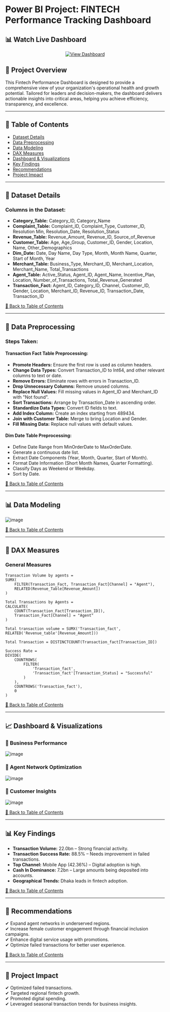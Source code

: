# Power BI Project: FINTECH Performance Tracking Dashboard

## 📊 Watch Live Dashboard  
<p align="center">
  <a href="https://app.powerbi.com/view?r=eyJrIjoiNmZjNTA5YjEtN2JmMy00NmM4LWE2ZTgtZThlNWU4ZjViMjRiIiwidCI6IjQxYjQ2M2RkLTg1ZWItNGE1NS1iYTZmLTVhMWFjYWMyYjA5YyIsImMiOjEwfQ%3D%3D" target="_blank">
    <img src="https://img.shields.io/badge/Click%20Here-Power%20BI-blue?style=for-the-badge" alt="View Dashboard">
  </a>
</p>

## 📌 Project Overview  
This Fintech Performance Dashboard is designed to provide a comprehensive view of your organization's operational health and growth potential. Tailored for leaders and decision-makers, the dashboard delivers actionable insights into critical areas, helping you achieve efficiency, transparency, and excellence.

---

## 📖 Table of Contents  
- [Dataset Details](#-dataset-details)  
- [Data Preprocessing](#-data-preprocessing)  
- [Data Modeling](#-data-modeling)  
- [DAX Measures](#-dax-measures)  
- [Dashboard & Visualizations](#-dashboard--visualizations)  
- [Key Findings](#-key-findings)  
- [Recommendations](#-recommendations)  
- [Project Impact](#-project-impact)  

---

## 📂 Dataset Details  

### Columns in the Dataset:  
- **Category_Table:** Category_ID, Category_Name  
- **Complaint_Table:** Complaint_ID, Complaint_Type, Customer_ID, Resolution Min, Resolution_Date, Resolution_Status  
- **Revenue_Table:** Revenue_Amount, Revenue_ID, Source_of_Revenue  
- **Customer_Table:** Age, Age_Group, Customer_ID, Gender, Location, Name, Other_Demographics  
- **Dim_Date:** Date, Day Name, Day Type, Month, Month Name, Quarter, Start of Month, Year  
- **Merchant_Table:** Business_Type, Merchant_ID, Merchant_Location, Merchant_Name, Total_Transactions  
- **Agent_Table:** Active_Status, Agent_ID, Agent_Name, Incentive_Plan, Location, Number_of_Transactions, Total_Revenue_Generated  
- **Transaction_Fact:** Agent_ID, Category_ID, Channel, Customer_ID, Gender, Location, Merchant_ID, Revenue_ID, Transaction_Date, Transaction_ID  

[🔼 Back to Table of Contents](#-table-of-contents)

---

## 🔄 Data Preprocessing  

### Steps Taken:  
#### **Transaction Fact Table Preprocessing:**  
- **Promote Headers:** Ensure the first row is used as column headers.  
- **Change Data Types:** Convert Transaction_ID to Int64, and other relevant columns to text or date.  
- **Remove Errors:** Eliminate rows with errors in Transaction_ID.  
- **Drop Unnecessary Columns:** Remove unused columns.  
- **Replace Null Values:** Fill missing values in Agent_ID and Merchant_ID with "Not found".  
- **Sort Transactions:** Arrange by Transaction_Date in ascending order.  
- **Standardize Data Types:** Convert ID fields to text.  
- **Add Index Column:** Create an index starting from 489434.  
- **Join with Customer Table:** Merge to bring Location and Gender.  
- **Fill Missing Data:** Replace null values with default values.  

#### **Dim Date Table Preprocessing:**  
- Define Date Range from MinOrderDate to MaxOrderDate.  
- Generate a continuous date list.  
- Extract Date Components (Year, Month, Quarter, Start of Month).  
- Format Date Information (Short Month Names, Quarter Formatting).  
- Classify Days as Weekend or Weekday.  
- Sort by Date.  

[🔼 Back to Table of Contents](#-table-of-contents)

---

## 📊 Data Modeling  
![image](https://github.com/user-attachments/assets/c638bf4a-db61-425e-bee7-69e0ccd044a0)

[🔼 Back to Table of Contents](#-table-of-contents)

---

## 🧮 DAX Measures  
### General Measures  
```DAX
Transaction Volume by agents = 
SUMX(
    FILTER(Transaction_Fact, Transaction_Fact[Channel] = "Agent"),
    RELATED(Revenue_Table[Revenue_Amount])
)
```
```DAX
Total Transactions by Agents = 
CALCULATE(
    COUNT(Transaction_Fact[Transaction_ID]),
    Transaction_Fact[Channel] = "Agent"
)
```
```DAX
Total transaction volume = SUMX('Transaction_fact', RELATED('Revenue_table'[Revenue_Amount]))
```
```DAX
Total Transaction = DISTINCTCOUNT(Transaction_fact[Transaction_ID])
```
```DAX
Success Rate = 
DIVIDE(
    COUNTROWS(
        FILTER(
            'Transaction_fact',
            'Transaction_fact'[Transaction_Status] = "Successful"
        )
    ),
    COUNTROWS('Transaction_fact'),
    0
) 
```
[🔼 Back to Table of Contents](#-table-of-contents)

---

## 📈 Dashboard & Visualizations  
### 📌 Business Performance  
![image](https://github.com/user-attachments/assets/024f48b4-3b58-498b-8ff9-20346a6aade1)

### 📌 Agent Network Optimization  
![image](https://github.com/user-attachments/assets/c795d3e1-f843-4f42-8f04-3b4f725eac1e)

### 📌 Customer Insights  
![image](https://github.com/user-attachments/assets/880becc0-048f-41bb-a9a7-372f6c0bba79)

[🔼 Back to Table of Contents](#-table-of-contents)

---

## 📊 Key Findings  
- **Transaction Volume:** 22.0bn – Strong financial activity.  
- **Transaction Success Rate:** 88.5% – Needs improvement in failed transactions.  
- **Top Channel:** Mobile App (42.36%) – Digital adoption is high.  
- **Cash In Dominance:** 7.2bn – Large amounts being deposited into accounts.  
- **Geographical Trends:** Dhaka leads in fintech adoption.  

[🔼 Back to Table of Contents](#-table-of-contents)

---

## 🏥 Recommendations  
✔ Expand agent networks in underserved regions.  
✔ Increase female customer engagement through financial inclusion campaigns.  
✔ Enhance digital service usage with promotions.  
✔ Optimize failed transactions for better user experience.  

[🔼 Back to Table of Contents](#-table-of-contents)

---

## 🚀 Project Impact  
✔ Optimized failed transactions.  
✔ Targeted regional fintech growth.  
✔ Promoted digital spending.  
✔ Leveraged seasonal transaction trends for business insights.  

